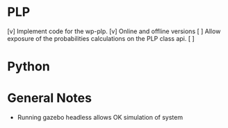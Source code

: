 # PLP

[v] Implement code for the wp-plp.
[v] Online and offline versions
[ ] Allow exposure of the probabilities calculations on the PLP class api.
[ ]

# Python

# General Notes
* Running gazebo headless allows OK simulation of system

